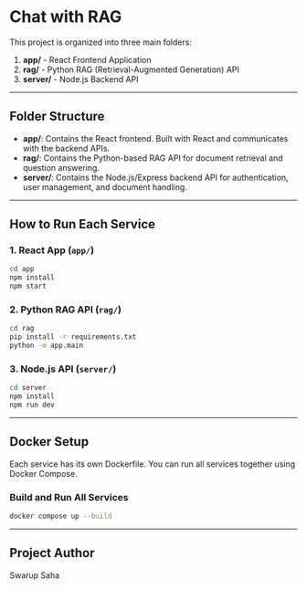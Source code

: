 # Chat with RAG

This project is organized into three main folders:

1. **app/** - React Frontend Application
2. **rag/** - Python RAG (Retrieval-Augmented Generation) API
3. **server/** - Node.js Backend API

---

## Folder Structure

- **app/**: Contains the React frontend. Built with React and communicates with the backend APIs.
- **rag/**: Contains the Python-based RAG API for document retrieval and question answering.
- **server/**: Contains the Node.js/Express backend API for authentication, user management, and document handling.

---

## How to Run Each Service

### 1. React App (`app/`)
```bash
cd app
npm install
npm start
```

### 2. Python RAG API (`rag/`)
```bash
cd rag
pip install -r requirements.txt
python -m app.main
```

### 3. Node.js API (`server/`)
```bash
cd server
npm install
npm run dev
```

---

## Docker Setup

Each service has its own Dockerfile. You can run all services together using Docker Compose.

### Build and Run All Services
```bash
docker compose up --build
```

---

## Project Author
Swarup Saha
